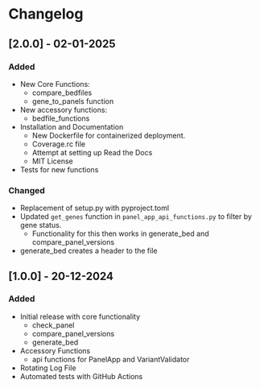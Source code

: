 # Changelog

## [2.0.0] - 02-01-2025
### Added
- New Core Functions:
  - compare_bedfiles
  - gene_to_panels function
- New accessory functions:
  - bedfile_functions
- Installation and Documentation
  - New Dockerfile for containerized deployment.
  - Coverage.rc file
  - Attempt at setting up Read the Docs
  - MIT License
- Tests for new functions

### Changed
- Replacement of setup.py with pyproject.toml
- Updated `get_genes` function in `panel_app_api_functions.py` to filter by gene status.
  - Functionality for this then works in generate_bed and compare_panel_versions
- generate_bed creates a header to the file

## [1.0.0] - 20-12-2024
### Added
- Initial release with core functionality
  - check_panel
  - compare_panel_versions
  - generate_bed
- Accessory Functions
  - api functions for PanelApp and VariantValidator
- Rotating Log File
- Automated tests with GitHub Actions
